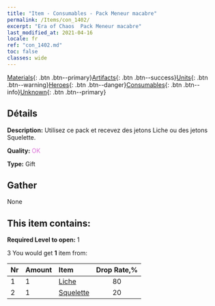 ```yaml
---
title: "Item - Consumables - Pack Meneur macabre"
permalink: /Items/con_1402/
excerpt: "Era of Chaos  Pack Meneur macabre"
last_modified_at: 2021-04-16
locale: fr
ref: "con_1402.md"
toc: false
classes: wide
---
```

 [Materials](/fr/Items/){: .btn .btn--primary}[Artifacts](/fr/Items/Artifacts/){: .btn .btn--success}[Units](/fr/Items/Units/){: .btn .btn--warning}[Heroes](/fr/Items/Heroes/){: .btn .btn--danger}[Consumables](/fr/Items/Consumables/){: .btn .btn--info}[Unknown](/fr/Items/Unknown/){: .btn .btn--primary}

## Détails
 **Description:** Utilisez ce pack et recevez des jetons Liche ou des jetons Squelette.

 **Quality:** <span style="color: #DA70D6">OK</span>

 **Type:** Gift

## Gather

  None

## This item contains:

 **Required Level to open:** 1

 3 You would get **1** item  from:

  | Nr | Amount |     Item    | Drop Rate,% |
  |:---|:-------|:------------|:---------:|
  | 1 | 1 | [Liche](/fr/Items/unt_212/) | 80 | 
  | 2 | 1 | [Squelette](/fr/Items/unt_208/) | 20 | 
